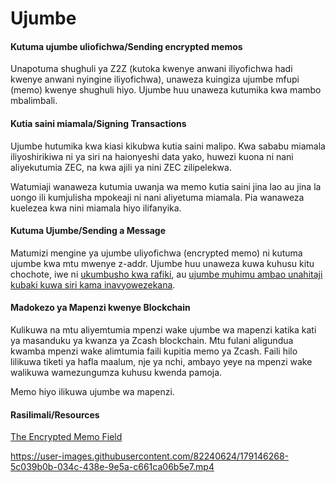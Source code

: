 # Ujumbe

#### Kutuma ujumbe uliofichwa/Sending encrypted memos

Unapotuma shughuli ya Z2Z (kutoka kwenye anwani iliyofichwa hadi kwenye anwani nyingine iliyofichwa), unaweza kuingiza ujumbe mfupi (memo) kwenye shughuli hiyo. Ujumbe huu unaweza kutumika kwa mambo mbalimbali.

#### Kutia saini miamala/Signing Transactions

Ujumbe hutumika kwa kiasi kikubwa kutia saini malipo. Kwa sababu miamala iliyoshirikiwa ni ya siri na haionyeshi data yako, huwezi kuona ni nani aliyekutumia ZEC, na kwa ajili ya nini ZEC zilipelekwa.

Watumiaji wanaweza kutumia uwanja wa memo kutia saini jina lao au jina la uongo ili kumjulisha mpokeaji ni nani aliyetuma miamala. Pia wanaweza kuelezea kwa nini miamala hiyo ilifanyika.

#### Kutuma Ujumbe/Sending a Message

Matumizi mengine ya ujumbe uliyofichwa (encrypted memo) ni kutuma ujumbe kwa mtu mwenye z-addr. Ujumbe huu unaweza kuwa kuhusu kitu chochote, iwe ni [ukumbusho kwa rafiki](https://twitter.com/iansagstette/status/1542142468505870336), au [ujumbe muhimu ambao unahitaji kubaki kuwa siri kama inavyowezekana](https://twitter.com/InsideZcash/status/1545800146352578560).

#### Madokezo ya Mapenzi kwenye Blockchain

Kulikuwa na mtu aliyemtumia mpenzi wake ujumbe wa mapenzi katika kati ya masanduku ya kwanza ya Zcash blockchain. Mtu fulani aligundua kwamba mpenzi wake alimtumia faili kupitia memo ya Zcash. Faili hilo lilikuwa tiketi ya hafla maalum, nje ya nchi, ambayo yeye na mpenzi wake walikuwa wamezungumza kuhusu kwenda pamoja.

Memo hiyo ilikuwa ujumbe wa mapenzi.

#### Rasilimali/Resources


[The Encrypted Memo Field](https://electriccoin.co/blog/encrypted-memo-field/)

https://user-images.githubusercontent.com/82240624/179146268-5c039b0b-034c-438e-9e5a-c661ca06b5e7.mp4
